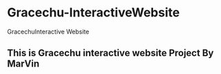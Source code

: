 # Gracechu-InteractiveWebsite
GracechuInteractive Website
## This is Gracechu interactive website Project By MarVin
